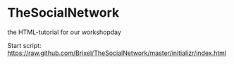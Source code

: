 TheSocialNetwork
================

the HTML-tutorial for our workshopday


Start script:  https://raw.github.com/Brixel/TheSocialNetwork/master/initializr/index.html
